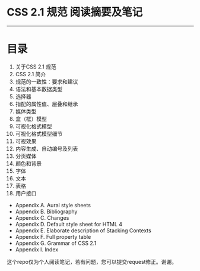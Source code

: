 # CSS 2.1 规范 阅读摘要及笔记
---
# 目录

1. 关于CSS 2.1 规范
2. CSS 2.1 简介
3. 规范的一致性：要求和建议
4. 语法和基本数据类型
5. 选择器
6. 指配的属性值、层叠和继承
7. 媒体类型
8. 盒（框）模型
9. 可视化格式模型
10. 可视化格式模型细节
11. 可视效果
12. 内容生成、自动编号及列表
13. 分页媒体
14. 颜色和背景
15. 字体
16. 文本
17. 表格
18. 用户接口
* Appendix A. Aural style sheets
* Appendix B. Bibliography
* Appendix C. Changes
* Appendix D. Default style sheet for HTML 4
* Appendix E. Elaborate description of Stacking Contexts
* Appendix F. Full property table
* Appendix G. Grammar of CSS 2.1
* Appendix I. Index

这个repo仅为个人阅读笔记，若有问题，您可以提交request修正。谢谢。